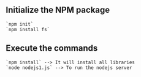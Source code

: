 ## Initialize the NPM package
    `npm init`
    `npm install fs`

## Execute the commands
    `npm install` --> It will install all libraries
    `node nodejs1.js` --> To run the nodejs server

